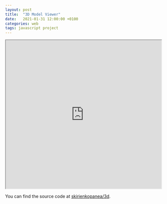```yaml
---
layout: post
title:  "3D Model Viewer"
date:   2021-01-31 12:00:00 +0100
categories: web
tags: javascript project
---
```


<!--more-->

<div class="cannot-use-iframe-directly-must-place-it-within-div">
    <iframe title="A 3D model" width="100%" height="480" src="https://sergio.kpan.nl:4001" allowfullscreen=true></iframe>
</div>

You can find the source code at [skirienkopanea/3d](https://github.com/skirienkopanea/3d).